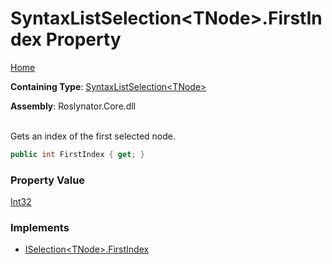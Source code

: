 # SyntaxListSelection\<TNode>\.FirstIndex Property

[Home](../../../README.md)

**Containing Type**: [SyntaxListSelection\<TNode>](../README.md)

**Assembly**: Roslynator\.Core\.dll

\
Gets an index of the first selected node\.

```csharp
public int FirstIndex { get; }
```

### Property Value

[Int32](https://docs.microsoft.com/en-us/dotnet/api/system.int32)

### Implements

* [ISelection\<TNode>.FirstIndex](../../ISelection-1/FirstIndex/README.md)
